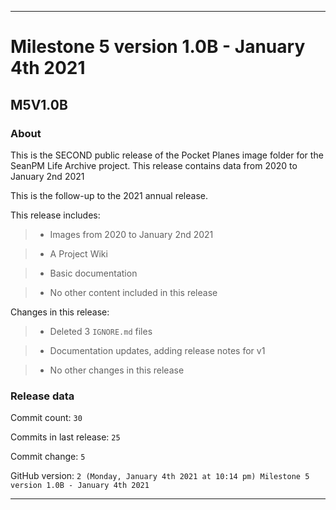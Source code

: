 
***

# Milestone 5 version 1.0B - January 4th 2021

## M5V1.0B

### About

This is the SECOND public release of the Pocket Planes image folder for the SeanPM Life Archive project. This release contains data from 2020 to January 2nd 2021

This is the follow-up to the 2021 annual release.

This release includes:

> * Images from 2020 to January 2nd 2021

> * A Project Wiki

> * Basic documentation

> * No other content included in this release

Changes in this release:

> * Deleted 3 `IGNORE.md` files

> * Documentation updates, adding release notes for v1

> * No other changes in this release

### Release data

Commit count: `30`

Commits in last release: `25`

Commit change: `5`

GitHub version: `2 (Monday, January 4th 2021 at 10:14 pm) Milestone 5 version 1.0B - January 4th 2021`

***
